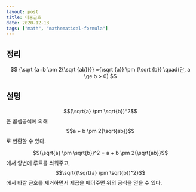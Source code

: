 ```yaml
---
layout: post
title: 이중근호
date: 2020-12-13
tags: ["math", "mathematical-formula"]
---
```


## 정리

$$
{\sqrt {a+b \pm 2{\sqrt {ab}}}}
={\sqrt {a}} \pm {\sqrt {b}} \quad(단, a \ge b > 0)
$$

## 설명

$$(\sqrt{a} \pm \sqrt{b})^2$$은 곱셈공식에 의해 $$a + b \pm 2{\sqrt{ab}}$$로 변환할 수 있다.

$$(\sqrt{a} \pm \sqrt{b})^2 = a + b \pm 2{\sqrt{ab}}$$ 에서 양변에 루트를 씌워주고, $$\sqrt{(\sqrt{a} \pm \sqrt{b})^2}$$에서 바깥 근호를 제거하면서 제곱을 떼어주면 위의 공식을 얻을 수 있다.
